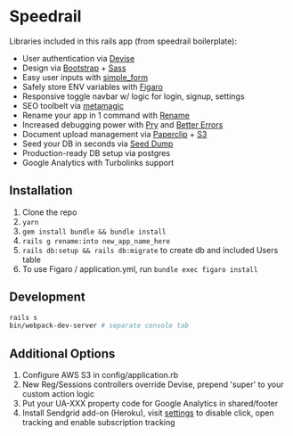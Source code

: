 # Speedrail

Libraries included in this rails app (from speedrail boilerplate):
* User authentication via [Devise](https://github.com/plataformatec/devise)
* Design via [Bootstrap](http://getbootstrap.com) + [Sass](https://github.com/twbs/bootstrap-sass)
* Easy user inputs with [simple_form](https://github.com/plataformatec/simple_form)
* Safely store ENV variables with [Figaro](https://github.com/laserlemon/figaro)
* Responsive toggle navbar w/ logic for login, signup, settings
* SEO toolbelt via [metamagic](https://github.com/lassebunk/metamagic)
* Rename your app in 1 command with [Rename](https://github.com/get/Rename)
* Increased debugging power with [Pry](https://github.com/pry/pry) and [Better Errors](https://github.com/charliesome/better_errors)
* Document upload management via [Paperclip](https://github.com/thoughtbot/paperclip) + [S3](https://github.com/aws/aws-sdk-ruby)
* Seed your DB in seconds via [Seed Dump](https://github.com/rroblak/seed_dump)
* Production-ready DB setup via postgres
* Google Analytics with Turbolinks support

## Installation
1. Clone the repo
2. `yarn`
3. `gem install bundle && bundle install`
4. `rails g rename:into new_app_name_here`
5. `rails db:setup && rails db:migrate` to create db and included Users table
6. To use Figaro / application.yml, run `bundle exec figaro install`

## Development
```sh
rails s
bin/webpack-dev-server # separate console tab
```

## Additional Options
1. Configure AWS S3 in config/application.rb
2. New Reg/Sessions controllers override Devise, prepend 'super' to your custom action logic
3. Put your UA-XXX property code for Google Analytics in shared/footer
4. Install Sendgrid add-on (Heroku), visit [settings](https://app.sendgrid.com/settings/tracking) to disable click, open tracking and enable subscription tracking
